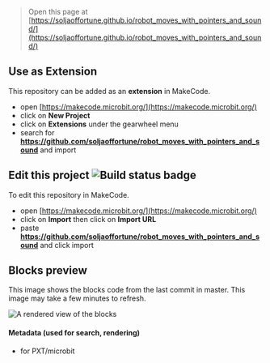 
> Open this page at [https://soljaoffortune.github.io/robot_moves_with_pointers_and_sound/](https://soljaoffortune.github.io/robot_moves_with_pointers_and_sound/)

## Use as Extension

This repository can be added as an **extension** in MakeCode.

* open [https://makecode.microbit.org/](https://makecode.microbit.org/)
* click on **New Project**
* click on **Extensions** under the gearwheel menu
* search for **https://github.com/soljaoffortune/robot_moves_with_pointers_and_sound** and import

## Edit this project ![Build status badge](https://github.com/soljaoffortune/robot_moves_with_pointers_and_sound/workflows/MakeCode/badge.svg)

To edit this repository in MakeCode.

* open [https://makecode.microbit.org/](https://makecode.microbit.org/)
* click on **Import** then click on **Import URL**
* paste **https://github.com/soljaoffortune/robot_moves_with_pointers_and_sound** and click import

## Blocks preview

This image shows the blocks code from the last commit in master.
This image may take a few minutes to refresh.

![A rendered view of the blocks](https://github.com/soljaoffortune/robot_moves_with_pointers_and_sound/raw/master/.github/makecode/blocks.png)

#### Metadata (used for search, rendering)

* for PXT/microbit
<script src="https://makecode.com/gh-pages-embed.js"></script><script>makeCodeRender("{{ site.makecode.home_url }}", "{{ site.github.owner_name }}/{{ site.github.repository_name }}");</script>
